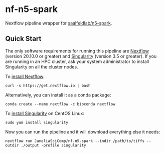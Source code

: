 # nf-n5-spark

Nextflow pipeline wrapper for [saalfeldlab/n5-spark](https://github.com/saalfeldlab/n5-spark/).

## Quick Start

The only software requirements for running this pipeline are [Nextflow](https://www.nextflow.io) (version 20.10.0 or greater) and [Singularity](https://sylabs.io) (version 3.5 or greater). If you are running in an HPC cluster, ask your system administrator to install Singularity on all the cluster nodes.

To [install Nextflow](https://www.nextflow.io/docs/latest/getstarted.html):

    curl -s https://get.nextflow.io | bash 

Alternatively, you can install it as a conda package:

    conda create --name nextflow -c bioconda nextflow

To [install Singularity](https://sylabs.io/guides/3.7/admin-guide/installation.html) on CentOS Linux:

    sudo yum install singularity

Now you can run the pipeline and it will download everything else it needs:

    nextflow run JaneliaSciComp/nf-n5-spark --indir /path/to/tiffs --outdir ./output -profile singularity
